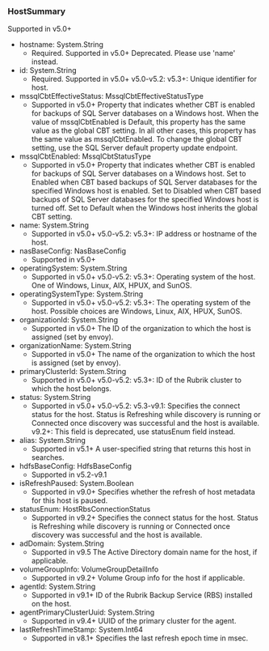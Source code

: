 ### HostSummary
Supported in v5.0+

- hostname: System.String
  - Required. Supported in v5.0+
Deprecated. Please use 'name' instead.
- id: System.String
  - Required. Supported in v5.0+
v5.0-v5.2:
v5.3+: Unique identifier for host.
- mssqlCbtEffectiveStatus: MssqlCbtEffectiveStatusType
  - Supported in v5.0+
Property that indicates whether CBT is enabled for backups of SQL Server databases on a Windows host. When the value of mssqlCbtEnabled is Default, this property has the same value as the global CBT setting. In all other cases, this property has the same value as mssqlCbtEnabled. To change the global CBT setting, use the SQL Server default property update endpoint.
- mssqlCbtEnabled: MssqlCbtStatusType
  - Supported in v5.0+
Property that indicates whether CBT is enabled for backups of SQL Server databases on a Windows host. Set to Enabled when CBT based backups of SQL Server databases for the specified Windows host is enabled. Set to Disabled when CBT based backups of SQL Server databases for the specified Windows host is turned off. Set to Default when the Windows host inherits the global CBT setting.
- name: System.String
  - Supported in v5.0+
v5.0-v5.2:
v5.3+: IP address or hostname of the host.
- nasBaseConfig: NasBaseConfig
  - Supported in v5.0+
- operatingSystem: System.String
  - Supported in v5.0+
v5.0-v5.2:
v5.3+: Operating system of the host. One of Windows, Linux, AIX, HPUX, and SunOS.
- operatingSystemType: System.String
  - Supported in v5.0+
v5.0-v5.2:
v5.3+: The operating system of the host. Possible choices are Windows, Linux, AIX, HPUX, SunOS.
- organizationId: System.String
  - Supported in v5.0+
The ID of the organization to which the host is assigned (set by envoy).
- organizationName: System.String
  - Supported in v5.0+
The name of the organization to which the host is assigned (set by envoy).
- primaryClusterId: System.String
  - Supported in v5.0+
v5.0-v5.2:
v5.3+: ID of the Rubrik cluster to which the host belongs.
- status: System.String
  - Supported in v5.0+
v5.0-v5.2:
v5.3-v9.1: Specifies the connect status for the host. Status is Refreshing while discovery is running or Connected once discovery was successful and the host is available.
v9.2+: This field is deprecated, use statusEnum field instead.
- alias: System.String
  - Supported in v5.1+
A user-specified string that returns this host in searches.
- hdfsBaseConfig: HdfsBaseConfig
  - Supported in v5.2-v9.1
- isRefreshPaused: System.Boolean
  - Supported in v9.0+
Specifies whether the refresh of host metadata for this host is paused.
- statusEnum: HostRbsConnectionStatus
  - Supported in v9.2+
Specifies the connect status for the host. Status is Refreshing while discovery is running or Connected once discovery was successful and the host is available.
- adDomain: System.String
  - Supported in v9.5
The Active Directory domain name for the host, if applicable.
- volumeGroupInfo: VolumeGroupDetailInfo
  - Supported in v9.2+
Volume Group info for the host if applicable.
- agentId: System.String
  - Supported in v9.1+
ID of the Rubrik Backup Service (RBS) installed on the host.
- agentPrimaryClusterUuid: System.String
  - Supported in v9.4+
UUID of the primary cluster for the agent.
- lastRefreshTimeStamp: System.Int64
  - Supported in v8.1+
Specifies the last refresh epoch time in msec.
